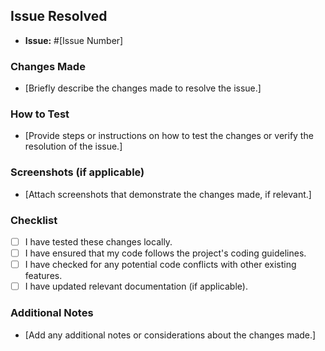 ## Issue Resolved

- **Issue:** #[Issue Number]

### Changes Made

- [Briefly describe the changes made to resolve the issue.]

### How to Test

- [Provide steps or instructions on how to test the changes or verify the resolution of the issue.]

### Screenshots (if applicable)

- [Attach screenshots that demonstrate the changes made, if relevant.]

### Checklist

- [ ] I have tested these changes locally.
- [ ] I have ensured that my code follows the project's coding guidelines.
- [ ] I have checked for any potential code conflicts with other existing features.
- [ ] I have updated relevant documentation (if applicable).

### Additional Notes

- [Add any additional notes or considerations about the changes made.]

